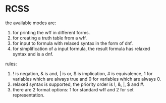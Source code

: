# RCSS

the available modes are:
  1) for printing the wff in different forms.
  2) for creating a truth table from a wff.
  3) for input to formula with relaxed syntax in the form of dnf.
  4) for simplification of a input formula, the result formula has relaxed syntax and is a dnf.

rules:
1) ! is negation, & is and, | is or, $ is implication, # is equivalence, 1 for variables which are always true and 0 for variables which are always 0.
2) relaxed syntax is supported, the priority order is !, &, |, $ and #.
3) there are 2 format options: 1 for standard wff and 2 for set representation.
